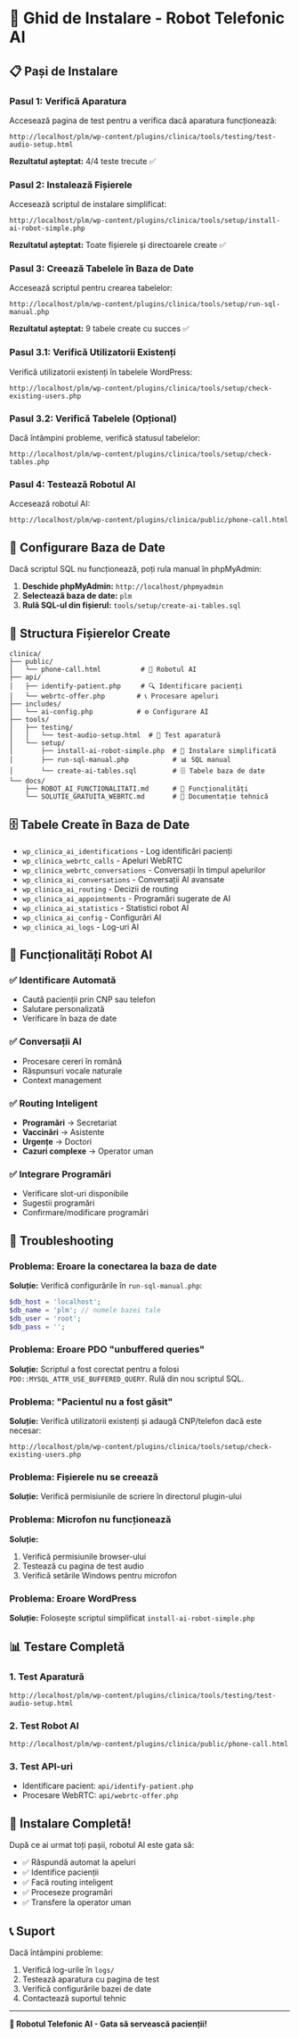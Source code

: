 # 🚀 Ghid de Instalare - Robot Telefonic AI

## 📋 Pași de Instalare

### Pasul 1: Verifică Aparatura
Accesează pagina de test pentru a verifica dacă aparatura funcționează:
```
http://localhost/plm/wp-content/plugins/clinica/tools/testing/test-audio-setup.html
```

**Rezultatul așteptat:** 4/4 teste trecute ✅

### Pasul 2: Instalează Fișierele
Accesează scriptul de instalare simplificat:
```
http://localhost/plm/wp-content/plugins/clinica/tools/setup/install-ai-robot-simple.php
```

**Rezultatul așteptat:** Toate fișierele și directoarele create ✅

### Pasul 3: Creează Tabelele în Baza de Date
Accesează scriptul pentru crearea tabelelor:
```
http://localhost/plm/wp-content/plugins/clinica/tools/setup/run-sql-manual.php
```

**Rezultatul așteptat:** 9 tabele create cu succes ✅

### Pasul 3.1: Verifică Utilizatorii Existenți
Verifică utilizatorii existenți în tabelele WordPress:
```
http://localhost/plm/wp-content/plugins/clinica/tools/setup/check-existing-users.php
```

### Pasul 3.2: Verifică Tabelele (Opțional)
Dacă întâmpini probleme, verifică statusul tabelelor:
```
http://localhost/plm/wp-content/plugins/clinica/tools/setup/check-tables.php
```

### Pasul 4: Testează Robotul AI
Accesează robotul AI:
```
http://localhost/plm/wp-content/plugins/clinica/public/phone-call.html
```

## 🔧 Configurare Baza de Date

Dacă scriptul SQL nu funcționează, poți rula manual în phpMyAdmin:

1. **Deschide phpMyAdmin:** `http://localhost/phpmyadmin`
2. **Selectează baza de date:** `plm`
3. **Rulă SQL-ul din fișierul:** `tools/setup/create-ai-tables.sql`

## 📁 Structura Fișierelor Create

```
clinica/
├── public/
│   └── phone-call.html          # 🤖 Robotul AI
├── api/
│   ├── identify-patient.php     # 🔍 Identificare pacienți
│   └── webrtc-offer.php        # 📞 Procesare apeluri
├── includes/
│   └── ai-config.php           # ⚙️ Configurare AI
├── tools/
│   ├── testing/
│   │   └── test-audio-setup.html  # 🎤 Test aparatură
│   └── setup/
│       ├── install-ai-robot-simple.php  # 🚀 Instalare simplificată
│       ├── run-sql-manual.php           # 📊 SQL manual
│       └── create-ai-tables.sql         # 🗄️ Tabele baza de date
└── docs/
    ├── ROBOT_AI_FUNCTIONALITATI.md      # 📖 Funcționalități
    └── SOLUTIE_GRATUITA_WEBRTC.md       # 🔧 Documentație tehnică
```

## 🗄️ Tabele Create în Baza de Date

- `wp_clinica_ai_identifications` - Log identificări pacienți
- `wp_clinica_webrtc_calls` - Apeluri WebRTC
- `wp_clinica_webrtc_conversations` - Conversații în timpul apelurilor
- `wp_clinica_ai_conversations` - Conversații AI avansate
- `wp_clinica_ai_routing` - Decizii de routing
- `wp_clinica_ai_appointments` - Programări sugerate de AI
- `wp_clinica_ai_statistics` - Statistici robot AI
- `wp_clinica_ai_config` - Configurări AI
- `wp_clinica_ai_logs` - Log-uri AI

## 🎯 Funcționalități Robot AI

### ✅ Identificare Automată
- Caută pacienții prin CNP sau telefon
- Salutare personalizată
- Verificare în baza de date

### ✅ Conversații AI
- Procesare cereri în română
- Răspunsuri vocale naturale
- Context management

### ✅ Routing Inteligent
- **Programări** → Secretariat
- **Vaccinări** → Asistente
- **Urgențe** → Doctori
- **Cazuri complexe** → Operator uman

### ✅ Integrare Programări
- Verificare slot-uri disponibile
- Sugestii programări
- Confirmare/modificare programări

## 🚨 Troubleshooting

### Problema: Eroare la conectarea la baza de date
**Soluție:** Verifică configurările în `run-sql-manual.php`:
```php
$db_host = 'localhost';
$db_name = 'plm'; // numele bazei tale
$db_user = 'root';
$db_pass = '';
```

### Problema: Eroare PDO "unbuffered queries"
**Soluție:** Scriptul a fost corectat pentru a folosi `PDO::MYSQL_ATTR_USE_BUFFERED_QUERY`. Rulă din nou scriptul SQL.

### Problema: "Pacientul nu a fost găsit"
**Soluție:** Verifică utilizatorii existenți și adaugă CNP/telefon dacă este necesar:
```
http://localhost/plm/wp-content/plugins/clinica/tools/setup/check-existing-users.php
```

### Problema: Fișierele nu se creează
**Soluție:** Verifică permisiunile de scriere în directorul plugin-ului

### Problema: Microfon nu funcționează
**Soluție:** 
1. Verifică permisiunile browser-ului
2. Testează cu pagina de test audio
3. Verifică setările Windows pentru microfon

### Problema: Eroare WordPress
**Soluție:** Folosește scriptul simplificat `install-ai-robot-simple.php`

## 📊 Testare Completă

### 1. Test Aparatură
```
http://localhost/plm/wp-content/plugins/clinica/tools/testing/test-audio-setup.html
```

### 2. Test Robot AI
```
http://localhost/plm/wp-content/plugins/clinica/public/phone-call.html
```

### 3. Test API-uri
- Identificare pacient: `api/identify-patient.php`
- Procesare WebRTC: `api/webrtc-offer.php`

## 🎉 Instalare Completă!

După ce ai urmat toți pașii, robotul AI este gata să:

- ✅ Răspundă automat la apeluri
- ✅ Identifice pacienții
- ✅ Facă routing inteligent
- ✅ Proceseze programări
- ✅ Transfere la operator uman

## 📞 Suport

Dacă întâmpini probleme:
1. Verifică log-urile în `logs/`
2. Testează aparatura cu pagina de test
3. Verifică configurările bazei de date
4. Contactează suportul tehnic

---

**🤖 Robotul Telefonic AI - Gata să servească pacienții!** 